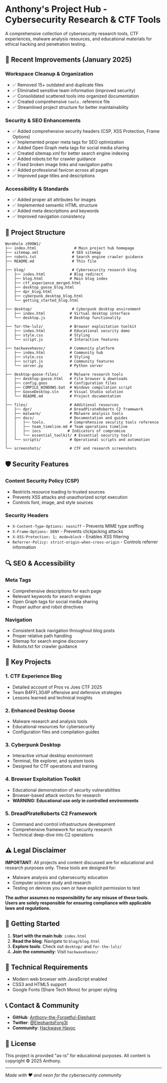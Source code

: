 # Anthony's Project Hub - Cybersecurity Research & CTF Tools

A comprehensive collection of cybersecurity research tools, CTF experiences, malware analysis resources, and educational materials for ethical hacking and penetration testing.

## 🚀 Recent Improvements (January 2025)

### Workspace Cleanup & Organization
- ✅ Removed 15+ outdated and duplicate files
- ✅ Eliminated sensitive team information (improved security)
- ✅ Consolidated scattered tools into organized documentation
- ✅ Created comprehensive `tools.` reference file
- ✅ Streamlined project structure for better maintainability

### Security & SEO Enhancements
- ✅ Added comprehensive security headers (CSP, XSS Protection, Frame Options)
- ✅ Implemented proper meta tags for SEO optimization
- ✅ Added Open Graph meta tags for social media sharing
- ✅ Created sitemap.xml for better search engine indexing
- ✅ Added robots.txt for crawler guidance
- ✅ Fixed broken image links and navigation paths
- ✅ Added professional favicon across all pages
- ✅ Improved page titles and descriptions

### Accessibility & Standards
- ✅ Added proper alt attributes for images
- ✅ Implemented semantic HTML structure
- ✅ Added meta descriptions and keywords
- ✅ Improved navigation consistency

## 📁 Project Structure

```
Wormhole z90OW1/
├── index.html                 # Main project hub homepage
├── sitemap.xml               # SEO sitemap
├── robots.txt                # Search engine crawler guidance
├── README.md                 # This file
│
├── blog/                     # Cybersecurity research blog
│   ├── index.html           # Blog redirect
│   ├── blog.html            # Main blog index
│   ├── ctf_experience_merged.html
│   ├── desktop_goose_blog.html
│   ├── dpr_blog.html
│   ├── cyberpunk_desktop_blog.html
│   └── getting_started_blog.html
│
├── desktop/                  # Cyberpunk desktop environment
│   ├── index.html           # Virtual desktop interface
│   └── desktop.js           # Desktop functionality
│
├── for-the-lulz/            # Browser exploitation toolkit
│   ├── index.html           # Educational security demo
│   ├── style.css            # Styling
│   └── script.js            # Interactive features
│
├── hackwavehavoc/           # Community platform
│   ├── index.html           # Community hub
│   ├── style.css            # Styling
│   ├── script.js            # Community features
│   └── server.py            # Python server
│
├── desktop-goose-files/     # Malware research tools
│   ├── desktop-goose.html   # File browser & downloads
│   ├── config.goos          # Configuration files
│   ├── COMPILE_WINDOWS.bat  # Windows compilation script
│   ├── GooseDesktop.sln     # Visual Studio solution
│   └── README.md            # Project documentation
│
├── files/                   # Additional resources
│   ├── dpr/                 # DreadPirateRoberts C2 framework
│   ├── malware/             # Malware analysis tools
│   ├── docs/                # Documentation and guides
│   │   ├── tools.           # Comprehensive security tools reference
│   │   ├── team_timeline.md # Team operations timeline
│   │   ├── iocs            # Indicators of compromise
│   │   └── essential_toolkit/ # Essential security tools
│   └── scripts/             # Operational scripts and automation
│
└── screenshots/             # CTF and research screenshots
```

## 🛡️ Security Features

### Content Security Policy (CSP)
- Restricts resource loading to trusted sources
- Prevents XSS attacks and unauthorized script execution
- Controls font, image, and style sources

### Security Headers
- `X-Content-Type-Options: nosniff` - Prevents MIME type sniffing
- `X-Frame-Options: DENY` - Prevents clickjacking attacks
- `X-XSS-Protection: 1; mode=block` - Enables XSS filtering
- `Referrer-Policy: strict-origin-when-cross-origin` - Controls referrer information

## 🔍 SEO & Accessibility

### Meta Tags
- Comprehensive descriptions for each page
- Relevant keywords for search engines
- Open Graph tags for social media sharing
- Proper author and robot directives

### Navigation
- Consistent back navigation throughout blog posts
- Proper relative path handling
- Sitemap for search engine discovery
- Robots.txt for crawler guidance

## 🎯 Key Projects

### 1. CTF Experience Blog
- Detailed account of Pros vs Joes CTF 2025
- Team B4FFL3G4P offensive and defensive strategies
- Lessons learned and technical insights

### 2. Enhanced Desktop Goose
- Malware research and analysis tools
- Educational resources for cybersecurity
- Configuration files and compilation guides

### 3. Cyberpunk Desktop
- Interactive virtual desktop environment
- Terminal, file explorer, and system tools
- Designed for CTF operations and training

### 4. Browser Exploitation Toolkit
- Educational demonstration of security vulnerabilities
- Browser-based attack vectors for research
- **WARNING: Educational use only in controlled environments**

### 5. DreadPirateRoberts C2 Framework
- Command and control infrastructure development
- Comprehensive framework for security research
- Technical deep-dive into C2 operations

## ⚠️ Legal Disclaimer

**IMPORTANT**: All projects and content discussed are for educational and research purposes only. These tools are designed for:

- Malware analysis and cybersecurity education
- Computer science study and research
- Testing on devices you own or have explicit permission to test

**The author assumes no responsibility for any misuse of these tools. Users are solely responsible for ensuring compliance with applicable laws and regulations.**

## 🚀 Getting Started

1. **Start with the main hub**: `index.html`
2. **Read the blog**: Navigate to `blog/blog.html`
3. **Explore tools**: Check out `desktop/` and `for-the-lulz/`
4. **Join the community**: Visit `hackwavehavoc/`

## 🔧 Technical Requirements

- Modern web browser with JavaScript enabled
- CSS3 and HTML5 support
- Google Fonts (Share Tech Mono) for proper styling

## 📞 Contact & Community

- **GitHub**: [Anthony-the-Forgetful-Elephant](https://github.com/Anthony-the-Forgetful-Elephant)
- **Twitter**: [@ElephantsForg3t](https://x.com/ElephantsForg3t)
- **Community**: [Hackwave Havoc](hackwavehavoc/)

## 📝 License

This project is provided "as-is" for educational purposes. All content is copyright © 2025 Anthony.

---

*Made with ❤️ and neon for the cybersecurity community*

